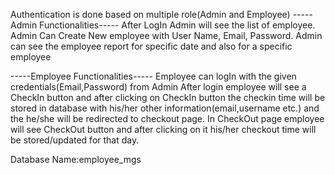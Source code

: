 Authentication is done based on multiple role(Admin and Employee)
-----Admin Functionalities-----
After LogIn Admin will see the list of employee.
Admin Can Create New employee with User Name, Email, Password.
Admin can see the employee report for specific date and also for a specific employee

-----Employee Functionalities-----
Employee can logIn with the given credentials(Email,Password) from Admin
After login employee will see a CheckIn button and after clicking on CheckIn button the checkin time will be stored in database with his/her other information(email,username etc.) and the he/she will be redirected to checkout page.
In CheckOut page employee will see CheckOut button and after clicking on it his/her checkout time will be stored/updated for that day.

Database Name:employee_mgs
